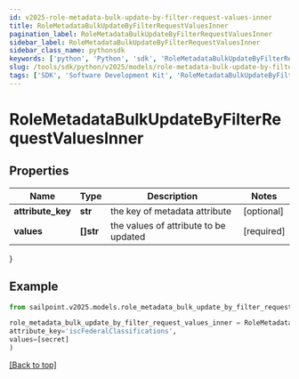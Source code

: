 ```yaml
---
id: v2025-role-metadata-bulk-update-by-filter-request-values-inner
title: RoleMetadataBulkUpdateByFilterRequestValuesInner
pagination_label: RoleMetadataBulkUpdateByFilterRequestValuesInner
sidebar_label: RoleMetadataBulkUpdateByFilterRequestValuesInner
sidebar_class_name: pythonsdk
keywords: ['python', 'Python', 'sdk', 'RoleMetadataBulkUpdateByFilterRequestValuesInner', 'V2025RoleMetadataBulkUpdateByFilterRequestValuesInner'] 
slug: /tools/sdk/python/v2025/models/role-metadata-bulk-update-by-filter-request-values-inner
tags: ['SDK', 'Software Development Kit', 'RoleMetadataBulkUpdateByFilterRequestValuesInner', 'V2025RoleMetadataBulkUpdateByFilterRequestValuesInner']
---
```


# RoleMetadataBulkUpdateByFilterRequestValuesInner


## Properties

Name | Type | Description | Notes
------------ | ------------- | ------------- | -------------
**attribute_key** | **str** | the key of metadata attribute | [optional] 
**values** | **[]str** | the values of attribute to be updated | [required]
}

## Example

```python
from sailpoint.v2025.models.role_metadata_bulk_update_by_filter_request_values_inner import RoleMetadataBulkUpdateByFilterRequestValuesInner

role_metadata_bulk_update_by_filter_request_values_inner = RoleMetadataBulkUpdateByFilterRequestValuesInner(
attribute_key='iscFederalClassifications',
values=[secret]
)

```
[[Back to top]](#) 

